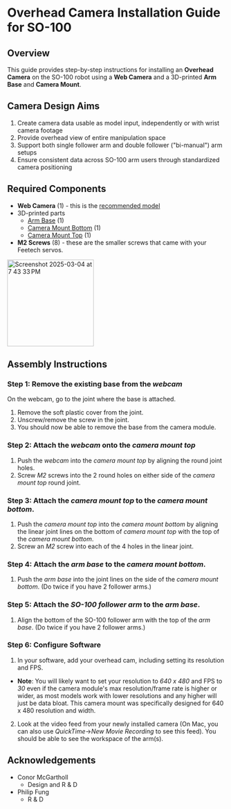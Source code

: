 # Overhead Camera Installation Guide for SO-100

## Overview
This guide provides step-by-step instructions for installing an **Overhead Camera** on the SO-100 robot using a **Web Camera** and a 3D-printed **Arm Base** and **Camera Mount**.

## Camera Design Aims

1. Create camera data usable as model input, independently or with wrist camera footage
2. Provide overhead view of entire manipulation space
3. Support both single follower arm and double follower ("bi-manual") arm setups
4. Ensure consistent data across SO-100 arm users through standardized camera positioning



## Required Components
- **Web Camera** (1) - this is the [recommended model](https://www.amazon.com/dp/B082X91MPP)
- 3D-printed parts
    - [Arm Base](stl/arm_base.stl) (1)
    - [Camera Mount Bottom](stl/cam_mount_bottom.stl) (1)
    - [Camera Mount Top](stl/cam_mount_top.stl) (1)
- **M2 Screws** (8) - these are the smaller screws that came with your Feetech servos.


<img height="200" alt="Screenshot 2025-03-04 at 7 43 33 PM" src="https://github.com/user-attachments/assets/18099e1d-754c-4877-871f-9113a0dff062" />

## Assembly Instructions
### Step 1: Remove the existing base from the *webcam*
On the webcam, go to the joint where the base is attached.  
1. Remove the soft plastic cover from the joint.
2. Unscrew/remove the screw in the joint.
3. You should now be able to remove the base from the camera module.

### Step 2: Attach the *webcam* onto the *camera mount top*
1. Push the *webcam* into the *camera mount top* by aligning the round joint holes.
2. Screw *M2* screws into the 2 round holes on either side of the *camera mount top* round joint.
### Step 3: Attach the *camera mount top* to the *camera mount bottom*.
1. Push the *camera mount top* into the *camera mount bottom* by aligning the linear joint lines on the bottom of *camera mount top* with the top of the *camera mount bottom*.
2. Screw an *M2* screw into each of the 4 holes in the linear joint.
### Step 4: Attach the *arm base* to the *camera mount bottom*.
1. Push the *arm base* into the joint lines on the side of the *camera mount bottom*.  (Do twice if you have 2 follower arms.)
### Step 5: Attach the *SO-100 follower arm* to the *arm base*.
1. Align the bottom of the SO-100 follower arm with the top of the *arm base*. (Do twice if you have 2 follower arms.)
### Step 6: Configure Software 
1. In your software, add your overhead cam, including setting its resolution and FPS. 
- **Note**: You will likely want to set your resolution to *640 x 480* and FPS to *30* even if the camera module's max resolution/frame rate is higher or wider, as most models work with lower resolutions and any higher will just be data bloat.  This camera mount was specifically designed for 640 x 480 resolution and width.
2. Look at the video feed from your newly installed camera (On Mac, you can also use *QuickTime*->*New Movie Recording* to see this feed).  You should be able to see the workspace of the arm(s).

## Acknowledgements

- Conor McGartholl
    - Design and R & D
- Philip Fung
    - R & D